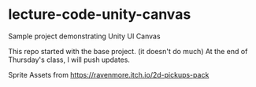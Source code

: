# lecture-code-unity-canvas
Sample project demonstrating Unity UI Canvas

This repo started with the base project. (it doesn't do much)
At the end of Thursday's class, I will push updates.

Sprite Assets from https://ravenmore.itch.io/2d-pickups-pack
